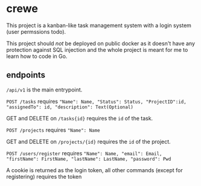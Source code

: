 # crewe

This project is a kanban-like task management system with a login system (user permssions todo).

This project should *not* be deployed on public docker as it doesn't have any protection against SQL injection and the whole project is meant for me to learn how to code in Go.

## endpoints

``` /api/v1 ``` is the main entrypoint.

```POST /tasks``` requires ```"Name": Name, "Status": Status, "ProjectID":id, "assignedTo": id, "description": Text(Optional) ```

GET and DELETE on ```/tasks{id}``` requires the ```id``` of the task.

```POST /projects``` requires ```"Name": Name```

GET and DELETE on ```/projects/{id}``` requires the ```id``` of the project.

```POST /users/register``` requires ```"Name": Name, "email": Email, "firstName": FirstName, "lastName": LastName, "password": Pwd```

A cookie is returned as the login token, all other commands (except for registering) requires the token
